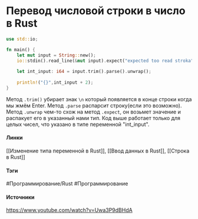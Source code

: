 # Перевод числовой строки в число в Rust

```rust
use std::io;

fn main() {
	let mut input = String::new();
	io::stdin().read_line(&mut input).expect("expected too read stroka")
	
	let int_input: i64 = input.trim().parse().unwrap();
	
	println!("{}",int_input + 2);
}
```
Метод `.trim()` убирает знак `\n` который появляется в конце строки когда мы жмём Enter.
Метод `.parse` распарсит строку(если это возможно).
Метод `.unwrap` чем-то схож на метод `.expect`, он возьмет значение и распакует его в указанный нами тип.
Код выше работает только для целых чисел, что указано в типе переменной "int_input".
#### Линки
 [[Изменение типа переменной в Rust]],
 [[Ввод данных в Rust]],
 [[Строка в Rust]]
#### Тэги
 #Программирование/Rust 
 #Программирование 
#### Источники
 https://www.youtube.com/watch?v=Uwa3P9dBHdA